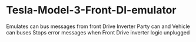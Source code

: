 # Tesla-Model-3-Front-DI-emulator
Emulates can bus messages from front Drive Inverter
Party can and Vehicle can buses
Stops error messages when Front Drive inverter logic unplugged
